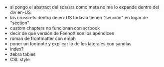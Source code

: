  * si pongo el abstract del sds/srs como meta no me lo expande dentro del div en-US
 * las crossrefs dentro de en-US todavía tienen "sección" en lugar de "section"
 * custom chapters no funcionan con scrbook
 * decir de qué versión de FeenoX son los apéndices
 * roman de frontmatter con emph
 * poner un footnote y explicar lo de los laterales con sandías
 * index?
 * zebra tables
 * CSL style 
